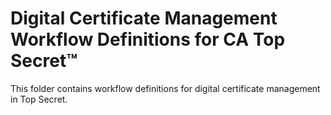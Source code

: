 # Digital Certificate Management Workflow Definitions for CA Top Secret™
This folder contains workflow definitions for digital certificate management in Top Secret.
